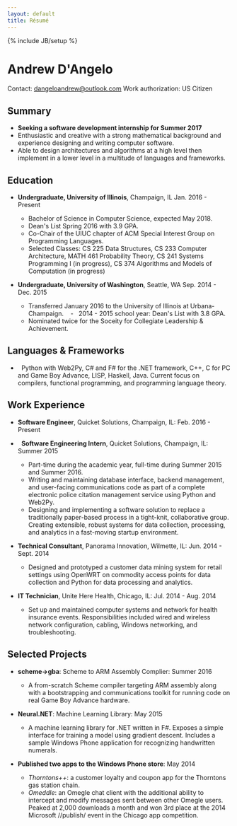 ```yaml
---
layout: default
title: Résumé
---
```

{% include JB/setup %}

Andrew D'Angelo
===============

Contact: [dangeloandrew@outlook.com](mailto:dangeloandrew@outlook.com)
Work authorization: US Citizen

Summary
-------
*   **Seeking a software development internship for Summer 2017**
*   Enthusiastic and creative with a strong mathematical background and experience designing and writing computer software.
*   Able to design architectures and algorithms at a high level then implement in a lower level in a multitude of languages and frameworks.

Education
---------

* **Undergraduate, University of Illinois**, Champaign, IL Jan. 2016 - Present
    -   Bachelor of Science in Computer Science, expected May 2018.
    -   Dean's List Spring 2016 with 3.9 GPA.
    -   Co-Chair of the UIUC chapter of ACM Special Interest Group on Programming Languages.
    -   Selected Classes: CS 225 Data Structures, CS 233 Computer Architecture, MATH 461 Probability Theory, CS 241 Systems Programming I (in progress), CS 374 Algorithms and Models of Computation (in progress)

* **Undergraduate, University of Washington**, Seattle, WA Sep. 2014 - Dec. 2015
    -   Transferred January 2016 to the University of Illinois at Urbana-Champaign.
    -   2014 - 2015 school year: Dean's List with 3.8 GPA.
    -   Nominated twice for the Soceity for Collegiate Leadership & Achievement.

Languages & Frameworks
------------------

*   Python with Web2Py, C# and F# for the .NET framework, C++, C for PC and Game Boy Advance, LISP, Haskell, Java. Current focus on compilers, functional programming, and programming language theory.

Work Experience
---------------

*   **Software Engineer**, Quicket Solutions, Champaign, IL: Feb. 2016 - Present
*   **Software Engineering Intern**, Quicket Solutions, Champaign, IL: Summer 2015
    -   Part-time during the academic year, full-time during Summer 2015 and Summer 2016.
    -   Writing and maintaining database interface, backend management, and user-facing communications code as part of a complete electronic police citation management service using Python and Web2Py.
    -   Designing and implementing a software solution to replace a traditionally paper-based process in a tight-knit, collaborative group. Creating extensible, robust systems for data collection, processing, and analytics in a fast-moving startup environment.

*   **Technical Consultant**, Panorama Innovation, Wilmette, IL: Jun. 2014 - Sept. 2014
    -   Designed and prototyped a customer data mining system for retail settings using OpenWRT on commodity access points for data collection and Python for data processing and analytics.

*   **IT Technician**, Unite Here Health, Chicago, IL: Jul. 2014 - Aug. 2014
    -   Set up and maintained computer systems and network for health insurance events. Responsibilities included wired and wireless network configuration, cabling, Windows networking, and troubleshooting.

Selected Projects
----------------

*   **scheme->gba**: Scheme to ARM Assembly Complier: Summer 2016
    -   A from-scratch Scheme compiler targeting ARM assembly along with a bootstrapping and communications toolkit for running code on real Game Boy Advance hardware.

*   **Neural.NET**: Machine Learning Library: May 2015
    -   A machine learning library for .NET written in F#. Exposes a simple interface for training a model using gradient descent. Includes a sample Windows Phone application for recognizing handwritten numerals.

*   **Published two apps to the Windows Phone store**: May 2014
    -   *Thorntons++*: a customer loyalty and coupon app for the Thorntons gas station chain.
    -   *Omeddle*: an Omegle chat client with the additional ability to intercept and modify messages sent between other Omegle users. Peaked at 2,000 downloads a month and won 3rd place at the 2014 Microsoft //publish/ event in the Chicago app competition.
